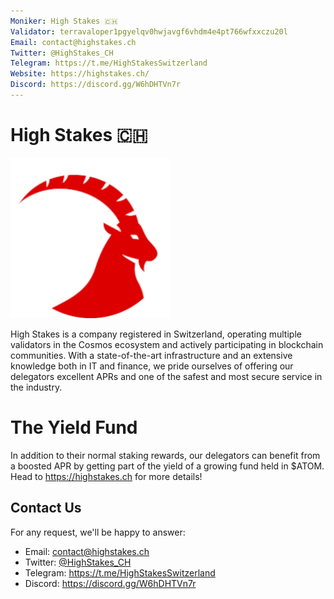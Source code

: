 ```yaml
---
Moniker: High Stakes 🇨🇭
Validator: terravaloper1pgyelqv0hwjavgf6vhdm4e4pt766wfxxczu20l
Email: contact@highstakes.ch
Twitter: @HighStakes_CH
Telegram: https://t.me/HighStakesSwitzerland
Website: https://highstakes.ch/
Discord: https://discord.gg/W6hDHTVn7r
---
```


# High Stakes 🇨🇭
![](logo.png)

High Stakes is a company registered in Switzerland, operating multiple validators in the Cosmos ecosystem and actively participating in blockchain communities.
With a state-of-the-art infrastructure and an extensive knowledge both in IT and finance, we pride ourselves of offering our delegators excellent APRs and one of the safest and most secure service in the industry.

# The Yield Fund

In addition to their normal staking rewards, our delegators can benefit from a boosted APR by getting part of the yield of a growing fund held in $ATOM.
Head to https://highstakes.ch for more details!

## Contact Us

For any request, we'll be happy to answer:

- Email: contact@highstakes.ch
- Twitter: [@HighStakes_CH](https://twitter.com/HighStakes_CH)
- Telegram: https://t.me/HighStakesSwitzerland
- Discord: https://discord.gg/W6hDHTVn7r
